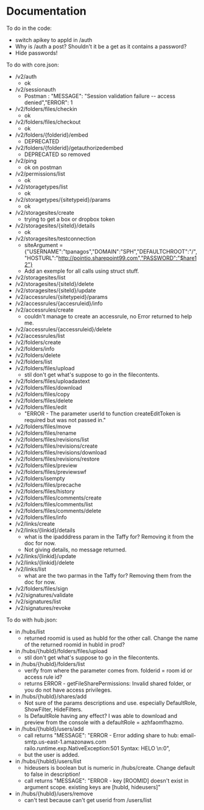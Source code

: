 Documentation
=============

To do in the code:
- switch apikey to appId in /auth
- Why is /auth a post? Shouldn't it be a get as it contains a password?
- Hide passwords!

To do with core.json:

- /v2/auth
  - ok
- /v2/sessionauth
  - Postman : "MESSAGE": "Session validation failure -- access denied","ERROR": 1
- /v2/folders/files/checkin
  - ok
- /v2/folders/files/checkout
  - ok
- /v2/folders/{folderid}/embed
  - DEPRECATED
- /v2/folders/{folderid}/getauthorizedembed
  - DEPRECATED so removed
- /v2/ping
  - ok on postman
- /v2/permissions/list
  - ok
- /v2/storagetypes/list
  - ok
- /v2/storagetypes/{sitetypeid}/params
  - ok
- /v2/storagesites/create
  - trying to get a box or dropbox token
- /v2/storagesites/{siteId}/details
  - ok
- /v2/storagesites/testconnection
  - siteArgument = {"USERNAME":"tpanagos","DOMAIN":"SPH","DEFAULTCHROOT":"/","HOSTURL":"http://pointio.sharepoint99.com","PASSWORD":"$hare12"}
  - Add an exemple for all calls using struct stuff.
- /v2/storagesites/list
- /v2/storagesites/{siteId}/delete
- /v2/storagesites/{siteId}/update
- /v2/accessrules/{sitetypeid}/params
- /v2/accessrules/{accesruleid}/info
- /v2/accessrules/create
  - couldn't manage to create an accessrule, no Error returned to help me.
- /v2/accessrules/{accessruleid}/delete
- /v2/accessrules/list
- /v2/folders/create
- /v2/folders/info
- /v2/folders/delete
- /v2/folders/list
- /v2/folders/files/upload
  - stil don't get what's suppose to go in the filecontents.
- /v2/folders/files/uploadastext
- /v2/folders/files/download
- /v2/folders/files/copy
- /v2/folders/files/delete
- /v2/folders/files/edit
  - "ERROR - The parameter userId to function createEditToken is required but was not passed in."
- /v2/folders/files/move
- /v2/folders/files/rename
- /v2/folders/files/revisions/list
- /v2/folders/files/revisions/create
- /v2/folders/files/revisions/download
- /v2/folders/files/revisions/restore
- /v2/folders/files/preview
- /v2/folders/files/previewswf
- /v2/folders/isempty
- /v2/folders/files/precache
- /v2/folders/files/history
- /v2/folders/files/comments/create
- /v2/folders/files/comments/list
- /v2/folders/files/comments/delete
- /v2/folders/files/info
- /v2/links/create
- /v2/links/{linkid}/details
  - what is the ipadddress param in the Taffy for? Removing it from the doc for now.
  - Not giving details, no message returned.
- /v2/links/{linkid}/update
- /v2/links/{linkid}/delete
- /v2/links/list
  - what are the two parmas in the Taffy for? Removing them from the doc for now.
- /v2/folders/files/sign
- /v2/signatures/validate
- /v2/signatures/list
- /v2/signatures/revoke


To do with hub.json:
- in /hubs/list
  - returned roomid is used as hubId for the other call. Change the name of the returned roomid in hubId in prod?
- in /hubs/{hubId}/folders/files/upload
  - stil don't get what's suppose to go in the filecontents.
- in /hubs/{hubId}/folders/list
  - verify from where the parameter comes from. folderid = room id or access rule id?
  - returns ERROR - getFileSharePermissions: Invalid shared folder, or you do not have access privileges.
- in /hubs/{hubId}/shares/add
  - Not sure of the params descriptions and use. especially DefaultRole, ShowFilter, HideFilters.
  - Is DefaultRole having any effect? I was able to download and preview from the console with a defaultRole = azhfaomfhazmo.
- in /hubs/{hubId}/users/add
  - call returns   "MESSAGE": "ERROR - Error adding share to hub: email-smtp.us-east-1.amazonaws.com railo.runtime.exp.NativeException:501 Syntax: HELO <hostname>\n:0",
  - but the user is added.
- in /hubs/{hubId}/users/list
  - hideusers is boolean but is numeric in /hubs/create. Change default to false in description!
  - call returns   "MESSAGE": "ERROR - key [ROOMID] doesn't exist in argument scope. existing keys are [hubId, hideusers]"
- in /hubs/{hubId}/users/remove
  - can't test because can't get userid from /users/list


